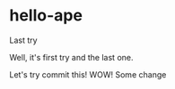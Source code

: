 # hello-ape
Last try

Well, it's first try and the last one.

Let's try commit this!
WOW!
Some change
